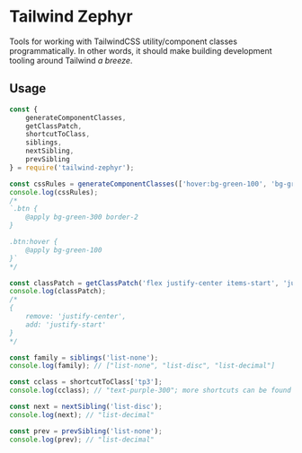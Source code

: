 # Tailwind Zephyr

Tools for working with TailwindCSS utility/component classes programmatically. In other words, it should make building development tooling around Tailwind _a breeze_.

## Usage

```javascript
const {
    generateComponentClasses,
    getClassPatch,
    shortcutToClass,
    siblings,
    nextSibling,
    prevSibling
} = require('tailwind-zephyr');

const cssRules = generateComponentClasses(['hover:bg-green-100', 'bg-green-300', 'border-2'], 'btn');
console.log(cssRules);
/*
`.btn {
    @apply bg-green-300 border-2
}

.btn:hover {
    @apply bg-green-100
}`
*/

const classPatch = getClassPatch('flex justify-center items-start', 'justify-start');
console.log(classPatch);
/*
{
    remove: 'justify-center',
    add: 'justify-start'
}
*/

const family = siblings('list-none');
console.log(family); // ["list-none", "list-disc", "list-decimal"]

const cclass = shortcutToClass['tp3'];
console.log(cclass); // "text-purple-300"; more shortcuts can be found in tailwind-shortcuts.json

const next = nextSibling('list-disc');
console.log(next); // "list-decimal"

const prev = prevSibling('list-none');
console.log(prev); // "list-decimal"
```